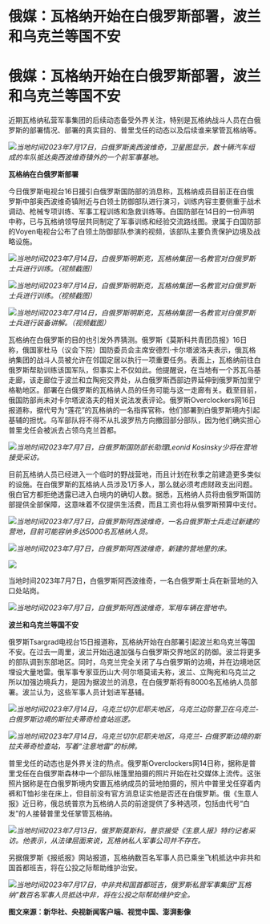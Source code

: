 # 俄媒：瓦格纳开始在白俄罗斯部署，波兰和乌克兰等国不安

# 俄媒：瓦格纳开始在白俄罗斯部署，波兰和乌克兰等国不安

近期瓦格纳私营军事集团的后续动态备受外界关注，特别是瓦格纳战斗人员在白俄罗斯的部署情况、部署的真实目的、普里戈任的动态以及后续谁来掌管瓦格纳等。

![](https://inews.gtimg.com/newsapp_bt/0/15814405528/1000)_当地时间2023年7月17日，白俄罗斯奥西波维奇，卫星图显示，数十辆汽车组成的车队抵达奥西波维奇镇外的一个前军事基地。_

**瓦格纳在白俄罗斯部署**

今日俄罗斯电视台16日援引白俄罗斯国防部的消息称，瓦格纳成员目前正在白俄罗斯中部奥西波维奇镇附近与白领土防御部队进行演习，训练内容主要侧重于战术调动、枪械专项训练、军事工程训练和急救训练等。白国防部在14日的一份声明中称，已与瓦格纳领导层共同制定了军事训练和经验交流路线图。隶属于白国防部的Voyen电视台公布了白领土防御部队参演的视频，该部队主要负责保护边境及战略设施。

![](https://inews.gtimg.com/newsapp_bt/0/15814405529/1000)_当地时间2023年7月14日，白俄罗斯明斯克，瓦格纳集团一名教官对白俄罗斯士兵进行训练。（视频截图）_

![](https://inews.gtimg.com/newsapp_bt/0/15814405530/1000)_当地时间2023年7月14日，白俄罗斯明斯克，瓦格纳集团一名教官对白俄罗斯士兵进行训练。（视频截图）_

![](https://inews.gtimg.com/newsapp_bt/0/15814405531/1000)_当地时间2023年7月14日，白俄罗斯明斯克，瓦格纳集团一名教官对白俄罗斯士兵进行装备讲解。（视频截图）_

瓦格纳在白俄罗斯的目的也引发外界猜测。俄罗斯《莫斯科共青团员报》16日称，俄国家杜马（议会下院）国防委员会主席安德烈·卡尔塔波洛夫表示，俄瓦格纳集团的战斗人员被允许在邻国定居以执行一项重要任务。表面上，瓦格纳前往白俄罗斯帮助训练该国军队，但事实上不仅如此。他提醒说，在当地有一个苏瓦乌基走廊，该走廊位于波兰和立陶宛交界处，从白俄罗斯西部边界延伸到俄罗斯加里宁格勒地区。部署在白俄罗斯的瓦格纳人员的任务可能与这一走廊有关。截至目前，俄国防部尚未对卡尔塔波洛夫的相关说法发表评论。俄罗斯Overclockers网16日报道称，据代号为“莲花”的瓦格纳的一名指挥官称，他们部署到白俄罗斯境内引起基辅的担忧。乌军部队将不得不从扎波罗热方向撤回部分部队，因为他们确实担心普里戈任会被派去占领乌克兰首都。

![](https://inews.gtimg.com/newsapp_bt/0/15814405532/1000)_当地时间2023年7月7日，白俄罗斯国防部长助理Leonid
Kosinsky少将在营地接受采访。_

目前瓦格纳人员已经进入一个临时的野战营地，而且计划在秋季之前建造更多类似的设施。在白俄罗斯的瓦格纳人员涉及1万多人，那么就必须考虑财政支出问题。俄白官方都拒绝透露已进入白境内的确切人数。据悉，瓦格纳人员将由俄罗斯国防部提供全部保障，这意味着不仅提供生活费，而且工资也将从俄罗斯预算中支付。

![](https://inews.gtimg.com/newsapp_bt/0/15814405533/1000)_当地时间2023年7月7日，白俄罗斯阿西波维奇，一名白俄罗斯士兵走过新建的营地，目前可能容纳多达5000名瓦格纳人员。_

![](https://inews.gtimg.com/newsapp_bt/0/15814405535/1000)_当地时间2023年7月7日，白俄罗斯阿西波维奇，新建的营地里的床。_

![](https://inews.gtimg.com/newsapp_bt/0/15814405536/1000)

当地时间2023年7月7日，白俄罗斯阿西波维奇，一名白俄罗斯士兵在新营地的入口处站岗。

![](https://inews.gtimg.com/newsapp_bt/0/15814405537/1000)_当地时间2023年7月7日，白俄罗斯阿西波维奇，军用车辆在营地中。_

**波兰和乌克兰等国不安**

俄罗斯Tsargrad电视台15日报道称，瓦格纳开始在白部署引起波兰和乌克兰等国不安。在过去一周里，波兰开始迅速加强与白俄罗斯交界地区的防御。波兰将更多的部队调到东部地区。同时，乌克兰完全关闭了与白俄罗斯的边境，并在边境地区埋设大量地雷。俄军事专家亚历山大·阿尔塔莫诺夫称，波兰、立陶宛和乌克兰之所以加强边境兵力，是因为据波兰的消息，在白俄罗斯将有8000名瓦格纳人员部署。波兰认为，这些军事人员计划进军基辅。

![](https://inews.gtimg.com/newsapp_bt/0/15814405539/1000)_当地时间2023年7月14日，乌克兰切尔尼耶夫地区，乌克兰边防警卫在乌克兰-
白俄罗斯边境的斯拉夫蒂奇检查站巡逻。_

![](https://inews.gtimg.com/newsapp_bt/0/15814405540/1000)_当地时间2023年7月14日，乌克兰切尔尼耶夫地区，乌克兰-
白俄罗斯边境的斯拉夫蒂奇检查站，写着“注意地雷”的标牌。_

普里戈任的动态也是外界关注的热点。俄罗斯Overclockers网14日称，据称是普里戈任在白俄罗斯森林中一个部队帐篷里拍摄的照片开始在社交媒体上流传。这张照片据称是在白俄罗斯境内安置瓦格纳成员的营地拍摄的，照片中普里戈任穿着内裤和T恤衫坐在床上，但目前没有官方消息证实他是否还在白俄罗斯。俄《生意人报》近日称，俄总统普京为瓦格纳人员的前途提供了多种选项，包括由代号“白发”的人接替普里戈任掌管瓦格纳。

![](https://inews.gtimg.com/newsapp_bt/0/15814405541/1000)_当地时间2023年7月13日，俄罗斯莫斯科，普京接受《生意人报》特约记者采访。他表示，从法律层面来说，瓦格纳私人军事公司并不存在。_

另据俄罗斯《报纸报》网站报道，瓦格纳数百名军事人员已乘坐飞机抵达中非共和国首都班吉，将在公投之际帮助维护治安。

![](https://inews.gtimg.com/newsapp_bt/0/15814405542/1000)_当地时间2023年7月17日，中非共和国首都班吉，俄罗斯私营军事集团“瓦格纳”数百名军事人员抵达中非，将在公投之际帮助维护安全。_

**图文来源：新华社、央视新闻客户端、视觉中国、澎湃影像**

